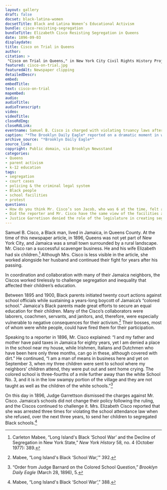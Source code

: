 ```yaml
--- 
layout: gallery
draft: false
docset: black-latina-women
docsetTitle: Black and Latina Women’s Educational Activism
bundle: cisco-resisting-segregation
bundleTitle: Elizabeth Cisco Resisting Segregation in Queens
date: 1896-09-03
displaydate: 
title: Cisco on Trial in Queens
author: 
citation: >
 "Cisco on Trial in Queens," in New York City Civil Rights History Project, Accessed: [Month Day, Year], https://nyccivilrightshistory.org/gallery/cisco-on-trial.
featured: cisco-on-trial.jpg
featuredAlt: Newspaper clipping
detailedDescr: 
embed: 
embedTitle: 
text: cisco-on-trial
mapembed: 
audio: 
audioTitle: 
audioTranscript: 
video: 
videoTitle: 
closeRdImg: 
closeRdLink: 
eventname: Samuel B. Cisco is charged with violating truancy laws after refusing to send his children to a segregated school. 
caption: "*The Brooklyn Daily Eagle* reported on a dramatic moment in what it later called the “Jamaica school wars.” Samuel B. Cisco tried to enroll his children, who were Black, in the local segregated white public school. White school administrators denied them admission. Mr. Cisco then refused to send his children to the segregated “colored” school. Officials responded by charging him with violating New York’s law requiring school attendance for children."
archive_source: "*Brooklyn Daily Eagle*"
source_link: 
copyright: Public domain, via Brooklyn Newsstand
categories: 
- Queens
- parent activism
- k-12 education
tags: 
- segregation
- court cases
- policing & the criminal legal system
- Black people
- school facilities
- protest
questions:
- How do you think Mr. Cisco’s son Jacob, who was 6 at the time, felt about his father’s protest? 
- Did the reporter and Mr. Cisco have the same view of the facilities available at the “colored” school? 
- Justice Garretison denied the role of the legislature in creating segregation. On what grounds did he base this decision? How did his reasoning support continued segregation?
--- 
```


Samuel B. Cisco, a Black man, lived in Jamaica, in Queens County. At the time of this newspaper article, in 1896, Queens was not yet part of New York City, and Jamaica was a small town surrounded by a rural landscape. Mr. Cisco ran a successful scavenger business. He and his wife Elizabeth had six children.[^1] Although Mrs. Cisco is less visible in the article, she worked alongside her husband and continued their fight for years after his passing.

In coordination and collaboration with many of their Jamaica neighbors, the Ciscos worked tirelessly to challenge segregation and inequality that affected their children’s education.

Between 1895 and 1900, Black parents initiated twenty court actions against school officials while sustaining a years-long boycott of Jamaica’s “colored school.” Jamaica's Black parents made great efforts to secure an equal education for their children. Many of the Cisco’s collaborators were laborers, coachmen, servants, and janitors, and, therefore, were especially vulnerable to negative consequences for their activism.[^2] Their bosses, most of whom were white people, could have fired them for their participation.

Speaking to a reporter in 1896, Mr. Cisco explained: “I and my father and mother have paid taxes in Jamaica for eighty years, yet I am denied a place in the school near my house, while Irishmen, Italians and Dutchmen who have been here only three months, can go in these, although covered with dirt.” He continued, “I am a man of means in business here and yet on September 3, when my three children were sent to school where my neighbors’ children attend, they were put out and sent home crying. The colored school is three-fourths of a mile further away than the white School No. 3, and it is in the low swampy portion of the village and they are not taught as well as the children of the white schools.”[^3]

On this day in 1896, Judge Garrettson dismissed the charges against Mr. Cisco. Jamaica’s schools did not change their policy following the ruling, and the Ciscos continued to challenge it. Mrs. Elizabeth Cisco reported that she was arrested three times for violating the school attendance law when she refused, over the next three years, to send her children to segregated Black schools.[^4]

[^1]: Carleton Mabee, “Long Island's Black ‘School War’ and the Decline of Segregation in New York State,” *New York History* 58, no. 4 (October 1977): 389.

[^2]: Mabee, “Long Island's Black ‘School War,’” 392.

[^3]: “Order from Judge Barnard on the Colored School Question,” *Brooklyn Daily Eagle* (March 28, 1896), 5.

[^4]: Mabee, “Long Island's Black ‘School War’,” 388.
